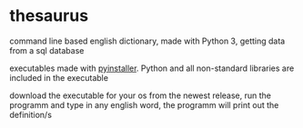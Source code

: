 # thesaurus
command line based english dictionary, made with Python 3, getting data from a sql database 

executables made with [pyinstaller](https://www.pyinstaller.org). Python and all non-standard libraries are included in the executable

download the executable for your os from the newest release, run the programm and type in any english word, the programm will print out the definition/s

